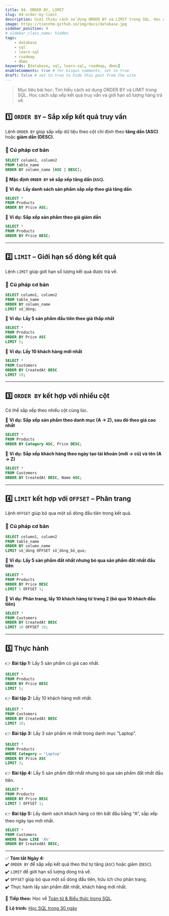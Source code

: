 ```yaml
---
title: 04. ORDER BY, LIMIT
slug: 04-order-by-limit
description: Giới thiệu cách sử dụng ORDER BY và LIMIT trong SQL. Học cách sắp xếp kết quả truy vấn và giới hạn số lượng hàng trả về.
image: https://tiennhm.github.io/img/docs/database.jpg
sidebar_position: 4
# sidebar_class_name: hidden
tags:
    - database
    - sql
    - learn-sql
    - roadmap
    - dbms
keywords: [database, sql, learn-sql, roadmap, dbms]
enableComments: true # for Gisqus comments, set to true
draft: false # set to true to hide this post from the site
---
```


> Mục tiêu bài học: Tìm hiểu cách sử dụng ORDER BY và LIMIT trong SQL. Học cách sắp xếp kết quả truy vấn và giới hạn số lượng hàng trả về.

## **1️⃣ `ORDER BY` – Sắp xếp kết quả truy vấn**  
Lệnh `ORDER BY` giúp sắp xếp dữ liệu theo cột chỉ định theo **tăng dần (ASC)** hoặc **giảm dần (DESC)**.  

### **🔹 Cú pháp cơ bản**  
```sql
SELECT column1, column2 
FROM table_name 
ORDER BY column_name [ASC | DESC];
```

**📌 Mặc định `ORDER BY` sẽ sắp xếp tăng dần (`ASC`).**  

📌 **Ví dụ: Lấy danh sách sản phẩm sắp xếp theo giá tăng dần**  
```sql
SELECT * 
FROM Products 
ORDER BY Price ASC;
```

📌 **Ví dụ: Sắp xếp sản phẩm theo giá giảm dần**  
```sql
SELECT * 
FROM Products 
ORDER BY Price DESC;
```

---

## **2️⃣ `LIMIT` – Giới hạn số dòng kết quả**  
Lệnh `LIMIT` giúp giới hạn số lượng kết quả được trả về.  

### **🔹 Cú pháp cơ bản**  
```sql
SELECT column1, column2 
FROM table_name 
ORDER BY column_name 
LIMIT số_dòng;
```

📌 **Ví dụ: Lấy 5 sản phẩm đầu tiên theo giá thấp nhất**  
```sql
SELECT * 
FROM Products 
ORDER BY Price ASC 
LIMIT 5;
```

📌 **Ví dụ: Lấy 10 khách hàng mới nhất**  
```sql
SELECT * 
FROM Customers 
ORDER BY CreatedAt DESC 
LIMIT 10;
```

---

## **3️⃣ `ORDER BY` kết hợp với nhiều cột**  
Có thể sắp xếp theo nhiều cột cùng lúc.  

📌 **Ví dụ: Sắp xếp sản phẩm theo danh mục (A → Z), sau đó theo giá cao nhất**  
```sql
SELECT * 
FROM Products 
ORDER BY Category ASC, Price DESC;
```

📌 **Ví dụ: Sắp xếp khách hàng theo ngày tạo tài khoản (mới → cũ) và tên (A → Z)**  
```sql
SELECT * 
FROM Customers 
ORDER BY CreatedAt DESC, Name ASC;
```

---

## **4️⃣ `LIMIT` kết hợp với `OFFSET` – Phân trang**  
Lệnh `OFFSET` giúp bỏ qua một số dòng đầu tiên trong kết quả.  

### **🔹 Cú pháp cơ bản**  
```sql
SELECT column1, column2 
FROM table_name 
ORDER BY column_name 
LIMIT số_dòng OFFSET số_dòng_bỏ_qua;
```

📌 **Ví dụ: Lấy 5 sản phẩm đắt nhất nhưng bỏ qua sản phẩm đắt nhất đầu tiên**  
```sql
SELECT * 
FROM Products 
ORDER BY Price DESC 
LIMIT 5 OFFSET 1;

```
📌 **Ví dụ: Phân trang, lấy 10 khách hàng từ trang 2 (bỏ qua 10 khách đầu tiên)**  
```sql
SELECT * 
FROM Customers 
ORDER BY CreatedAt DESC 
LIMIT 10 OFFSET 10;
```

---

## **5️⃣ Thực hành**  
👉 **Bài tập 1:** Lấy 5 sản phẩm có giá cao nhất.  
```sql
SELECT * 
FROM Products 
ORDER BY Price DESC 
LIMIT 5;
```

👉 **Bài tập 2:** Lấy 10 khách hàng mới nhất.  
```sql
SELECT * 
FROM Customers 
ORDER BY CreatedAt DESC 
LIMIT 10;
```

👉 **Bài tập 3:** Lấy 3 sản phẩm rẻ nhất trong danh mục "Laptop".  
```sql
SELECT * 
FROM Products 
WHERE Category = 'Laptop' 
ORDER BY Price ASC 
LIMIT 3;
```

👉 **Bài tập 4:** Lấy 5 sản phẩm đắt nhất nhưng bỏ qua sản phẩm đắt nhất đầu tiên.  
```sql
SELECT * 
FROM Products 
ORDER BY Price DESC 
LIMIT 5 OFFSET 1;
```

👉 **Bài tập 5:** Lấy danh sách khách hàng có tên bắt đầu bằng "A", sắp xếp theo ngày tạo mới nhất.  
```sql
SELECT * 
FROM Customers 
WHERE Name LIKE 'A%' 
ORDER BY CreatedAt DESC;
```

---

✅ **Tóm tắt Ngày 4:**  
✔️ `ORDER BY` để sắp xếp kết quả theo thứ tự tăng (`ASC`) hoặc giảm (`DESC`).  
✔️ `LIMIT` để giới hạn số lượng dòng trả về.  
✔️ `OFFSET` giúp bỏ qua một số dòng đầu tiên, hữu ích cho phân trang.  
✔️ Thực hành lấy sản phẩm đắt nhất, khách hàng mới nhất.  

🚀 **Tiếp theo:** Học về [Toán tử & Biểu thức trong SQL](05.%20Operators%20-%20Expressions.md).

📌 **Lộ trình:** [Học SQL trong 30 ngày](00.%2030-Day%20SQL%20Learning%20Roadmap.md)